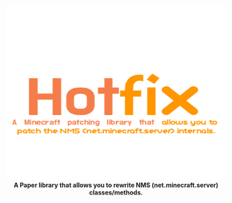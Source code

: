 <p align="center">
  <img src="images/logo.png" width="600" height="400"/>
  <br>
  <strong>A Paper library that allows you to rewrite NMS (net.minecraft.server) classes/methods.</strong>
</p>
